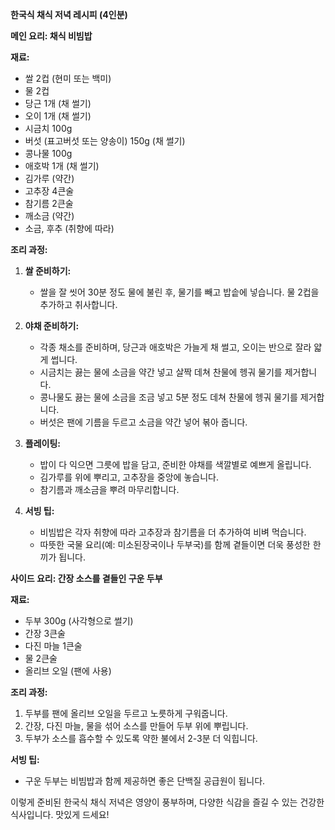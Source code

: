 **한국식 채식 저녁 레시피 (4인분)**

**메인 요리: 채식 비빔밥**

**재료:**
- 쌀 2컵 (현미 또는 백미)
- 물 2컵
- 당근 1개 (채 썰기)
- 오이 1개 (채 썰기)
- 시금치 100g
- 버섯 (표고버섯 또는 양송이) 150g (채 썰기)
- 콩나물 100g
- 애호박 1개 (채 썰기)
- 김가루 (약간)
- 고추장 4큰술
- 참기름 2큰술
- 깨소금 (약간)
- 소금, 후추 (취향에 따라)

**조리 과정:**

1. **쌀 준비하기:** 
   - 쌀을 잘 씻어 30분 정도 물에 불린 후, 물기를 빼고 밥솥에 넣습니다. 물 2컵을 추가하고 취사합니다.

2. **야채 준비하기:**
   - 각종 채소를 준비하며, 당근과 애호박은 가늘게 채 썰고, 오이는 반으로 잘라 얇게 썹니다.
   - 시금치는 끓는 물에 소금을 약간 넣고 살짝 데쳐 찬물에 헹궈 물기를 제거합니다. 
   - 콩나물도 끓는 물에 소금을 조금 넣고 5분 정도 데쳐 찬물에 헹궈 물기를 제거합니다.
   - 버섯은 팬에 기름을 두르고 소금을 약간 넣어 볶아 줍니다.

3. **플레이팅:**
   - 밥이 다 익으면 그릇에 밥을 담고, 준비한 야채를 색깔별로 예쁘게 올립니다. 
   - 김가루를 위에 뿌리고, 고추장을 중앙에 놓습니다. 
   - 참기름과 깨소금을 뿌려 마무리합니다.

4. **서빙 팁:**
   - 비빔밥은 각자 취향에 따라 고추장과 참기름을 더 추가하여 비벼 먹습니다. 
   - 따뜻한 국물 요리(예: 미소된장국이나 두부국)를 함께 곁들이면 더욱 풍성한 한 끼가 됩니다.

**사이드 요리: 간장 소스를 곁들인 구운 두부**

**재료:**
- 두부 300g (사각형으로 썰기)
- 간장 3큰술
- 다진 마늘 1큰술
- 물 2큰술
- 올리브 오일 (팬에 사용)

**조리 과정:**
1. 두부를 팬에 올리브 오일을 두르고 노릇하게 구워줍니다.
2. 간장, 다진 마늘, 물을 섞어 소스를 만들어 두부 위에 뿌립니다.
3. 두부가 소스를 흡수할 수 있도록 약한 불에서 2-3분 더 익힙니다.

**서빙 팁:**
- 구운 두부는 비빔밥과 함께 제공하면 좋은 단백질 공급원이 됩니다.

이렇게 준비된 한국식 채식 저녁은 영양이 풍부하며, 다양한 식감을 즐길 수 있는 건강한 식사입니다. 맛있게 드세요!